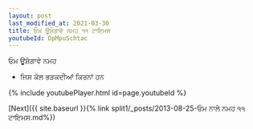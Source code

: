 ```yaml
---
layout: post
last_modified_at: 2021-03-30
title: ਓਮ ਊਸ਼ੰਗਾਵੇ ਨਮਹ ੧੧ ਟਾਇਮਸ
youtubeId: DpMpuSchtac
---
```

 
 
 ਓਮ ਊਸ਼ੰਗਾਵੇ ਨਮਹ  
 
 -  ਜਿਸ ਕੋਲ ਭੜਕਦੀਆਂ ਕਿਰਨਾਂ ਹਨ 
 
  
 
  
 
 
 
 
 
 


{% include youtubePlayer.html id=page.youtubeId %}
 
[Next]({{ site.baseurl }}{% link  split1/_posts/2013-08-25-ਓਮ ਨਾਲੇ ਨਮਹ ੧੧ ਟਾਇਮਸ.md%})
 
